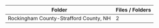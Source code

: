 | Folder                                 |   Files / Folders |
|----------------------------------------|-------------------|
| Rockingham County-Strafford County, NH |                 2 |